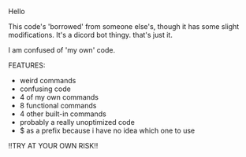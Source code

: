 Hello

This code's 'borrowed' from someone else's, though it has some slight modifications. It's a dicord bot thingy. that's just it.

I am confused of 'my own' code.

FEATURES:
- weird commands
- confusing code
- 4 of my own commands
- 8 functional commands
- 4 other built-in commands
- probably a really unoptimized code
- $ as a prefix because i have no idea which one to use

!!TRY AT YOUR OWN RISK!!
